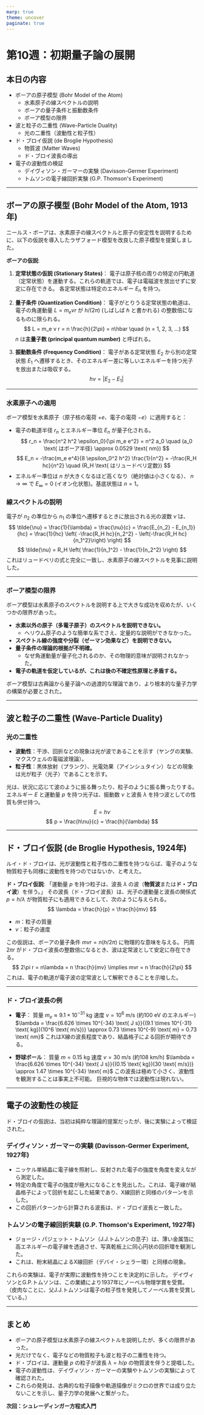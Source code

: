 ```yaml
---
marp: true
theme: uncover
paginate: true
---
```


# 第10週：初期量子論の展開

## 本日の内容
- ボーアの原子模型 (Bohr Model of the Atom)
  - 水素原子の線スペクトルの説明
  - ボーアの量子条件と振動数条件
  - ボーア模型の限界
- 波と粒子の二重性 (Wave-Particle Duality)
  - 光の二重性（波動性と粒子性）
- ド・ブロイ仮説 (de Broglie Hypothesis)
  - 物質波 (Matter Waves)
  - ド・ブロイ波長の導出
- 電子の波動性の検証
  - デイヴィソン・ガーマーの実験 (Davisson-Germer Experiment)
  - トムソンの電子線回折実験 (G.P. Thomson's Experiment)

---

## ボーアの原子模型 (Bohr Model of the Atom, 1913年)

ニールス・ボーアは、水素原子の線スペクトルと原子の安定性を説明するために、以下の仮説を導入したラザフォード模型を改良した原子模型を提案しました。

**ボーアの仮説**:
1.  **定常状態の仮説 (Stationary States)**：
    電子は原子核の周りの特定の円軌道（定常状態）を運動する。これらの軌道では、電子は電磁波を放出せずに安定に存在できる。
    各定常状態は特定のエネルギー $E_n$ を持つ。

2.  **量子条件 (Quantization Condition)**：
    電子がとりうる定常状態の軌道は、電子の角運動量 $L = m_e v r$ が $h/(2\pi)$ (しばしば $\hbar$ と書かれる) の整数倍になるものに限られる。
    $$ L = m_e v r = n \frac{h}{2\pi} = n\hbar \quad (n = 1, 2, 3, ...) $$
    $n$ は**主量子数 (principal quantum number)** と呼ばれる。

3.  **振動数条件 (Frequency Condition)**：
    電子がある定常状態 $E_2$ から別の定常状態 $E_1$ へ遷移するとき、そのエネルギー差に等しいエネルギーを持つ光子を放出または吸収する。
    $$ h\nu = |E_2 - E_1| $$

---

### 水素原子への適用

ボーア模型を水素原子（原子核の電荷 $+e$、電子の電荷 $-e$）に適用すると：
- 電子の軌道半径 $r_n$ とエネルギー準位 $E_n$ が量子化される。
  $$ r_n = \frac{n^2 h^2 \epsilon_0}{\pi m_e e^2} = n^2 a_0 \quad (a_0 \text{ はボーア半径} \approx 0.0529 \text{ nm}) $$
  $$ E_n = -\frac{m_e e^4}{8 \epsilon_0^2 h^2} \frac{1}{n^2} = -\frac{R_H hc}{n^2} \quad (R_H \text{ はリュードベリ定数}) $$
- エネルギー準位は $n$ が大きくなるほど高くなり（絶対値は小さくなる）、 $n \to \infty$ で $E_\infty = 0$ (イオン化状態)。基底状態は $n=1$。

### 線スペクトルの説明
電子が $n_2$ の準位から $n_1$ の準位へ遷移するときに放出される光の波数 $\tilde{\nu}$ は、
$$ \tilde{\nu} = \frac{1}{\lambda} = \frac{\nu}{c} = \frac{E_{n_2} - E_{n_1}}{hc} = \frac{1}{hc} \left( -\frac{R_H hc}{n_2^2} - \left(-\frac{R_H hc}{n_1^2}\right) \right) $$
$$ \tilde{\nu} = R_H \left( \frac{1}{n_1^2} - \frac{1}{n_2^2} \right) $$
これはリュードベリの式と完全に一致し、水素原子の線スペクトルを見事に説明した。

---

### ボーア模型の限界

ボーア模型は水素原子のスペクトルを説明する上で大きな成功を収めたが、いくつかの限界があった。
- **水素以外の原子（多電子原子）のスペクトルを説明できない。**
  - ヘリウム原子のような簡単な系でさえ、定量的な説明ができなかった。
- **スペクトル線の強度や分裂（ゼーマン効果など）を説明できない。**
- **量子条件の理論的根拠が不明確。**
  - なぜ角運動量が量子化されるのか、その物理的意味が説明されなかった。
- **電子の軌道を仮定しているが、これは後の不確定性原理と矛盾する。**

ボーア模型は古典論から量子論への過渡的な理論であり、より根本的な量子力学の構築が必要とされた。

---

## 波と粒子の二重性 (Wave-Particle Duality)

### 光の二重性
- **波動性**：干渉、回折などの現象は光が波であることを示す（ヤングの実験、マクスウェルの電磁波理論）。
- **粒子性**：黒体放射（プランク）、光電効果（アインシュタイン）などの現象は光が粒子（光子）であることを示す。

光は、状況に応じて波のように振る舞ったり、粒子のように振る舞ったりする。
エネルギー $E$ と運動量 $p$ を持つ光子は、振動数 $\nu$ と波長 $\lambda$ を持つ波としての性質も併せ持つ。
$$ E = h\nu $$
$$ p = \frac{h\nu}{c} = \frac{h}{\lambda} $$

---

## ド・ブロイ仮説 (de Broglie Hypothesis, 1924年)

ルイ・ド・ブロイは、光が波動性と粒子性の二重性を持つならば、電子のような物質粒子も同様に波動性を持つのではないか、と考えた。

**ド・ブロイ仮説**:
「運動量 $p$ を持つ粒子は、波長 $\lambda$ の波（**物質波**または**ド・ブロイ波**）を伴う。」
その波長（ド・ブロイ波長）は、光子の運動量と波長の関係式 $p = h/\lambda$ が物質粒子にも適用できるとして、次のように与えられる。
$$ \lambda = \frac{h}{p} = \frac{h}{mv} $$
- $m$：粒子の質量
- $v$：粒子の速度

この仮説は、ボーアの量子条件 $mvr = n(h/2\pi)$ に物理的な意味を与える。
円周 $2\pi r$ がド・ブロイ波長の整数倍になるとき、波は定常波として安定に存在できる。
$$ 2\pi r = n\lambda = n \frac{h}{mv} \implies mvr = n \frac{h}{2\pi} $$
これは、電子の軌道が電子波の定常波として解釈できることを示唆した。

---

### ド・ブロイ波長の例

- **電子**：
  質量 $m_e \approx 9.1 \times 10^{-31}$ kg
  速度 $v = 10^6$ m/s (約100 eV のエネルギー)
  $\lambda = \frac{6.626 \times 10^{-34} \text{ J s}}{(9.1 \times 10^{-31} \text{ kg})(10^6 \text{ m/s})} \approx 0.73 \times 10^{-9} \text{ m} = 0.73 \text{ nm}$
  これはX線の波長程度であり、結晶格子による回折が期待できる。

- **野球ボール**：
  質量 $m = 0.15$ kg
  速度 $v = 30$ m/s (約108 km/h)
  $\lambda = \frac{6.626 \times 10^{-34} \text{ J s}}{(0.15 \text{ kg})(30 \text{ m/s})} \approx 1.47 \times 10^{-34} \text{ m}$
  この波長は極めて小さく、波動性を観測することは事実上不可能。
  巨視的な物体では波動性は現れない。

---

## 電子の波動性の検証

ド・ブロイの仮説は、当初は純粋な理論的提案だったが、後に実験によって検証された。

### デイヴィソン・ガーマーの実験 (Davisson-Germer Experiment, 1927年)
- ニッケル単結晶に電子線を照射し、反射された電子の強度を角度を変えながら測定した。
- 特定の角度で電子の強度が極大になることを見出した。これは、電子線が結晶格子によって回折を起こした結果であり、X線回折と同様のパターンを示した。
- この回折パターンから計算される波長は、ド・ブロイ波長と一致した。

### トムソンの電子線回折実験 (G.P. Thomson's Experiment, 1927年)
- ジョージ・パジェット・トムソン（J.J.トムソンの息子）は、薄い金属箔に高エネルギーの電子線を透過させ、写真乾板上に同心円状の回折環を観測した。
- これは、粉末結晶によるX線回折（デバイ・シェラー環）と同様の現象。

これらの実験は、電子が実際に波動性を持つことを決定的に示した。
デイヴィソンとG.P.トムソンは、この業績により1937年にノーベル物理学賞を受賞。
（皮肉なことに、父J.J.トムソンは電子の粒子性を発見してノーベル賞を受賞している。）

---

## まとめ

- ボーアの原子模型は水素原子の線スペクトルを説明したが、多くの限界があった。
- 光だけでなく、電子などの物質粒子も波と粒子の二重性を持つ。
- ド・ブロイは、運動量 $p$ の粒子が波長 $\lambda = h/p$ の物質波を伴うと提唱した。
- 電子の波動性は、デイヴィソン・ガーマーの実験やトムソンの実験によって確認された。
- これらの発見は、古典的な粒子描像や軌道描像がミクロの世界では成り立たないことを示し、量子力学の発展へと繋がった。

**次回：シュレーディンガー方程式入門**

